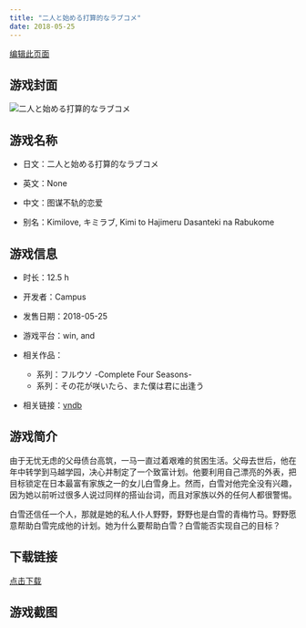 ```yaml
---
title: "二人と始める打算的なラブコメ"
date: 2018-05-25
---
```

[编辑此页面](https://github.com/ACG-3/ADV3-source/blob/main/source/_posts/games/%E4%BA%8C%E4%BA%BA%E3%81%A8%E5%A7%8B%E3%82%81%E3%82%8B%E6%89%93%E7%AE%97%E7%9A%84%E3%81%AA%E3%83%A9%E3%83%96%E3%82%B3%E3%83%A1.md)

## 游戏封面

![二人と始める打算的なラブコメ](https%3A//pan.timero.xyz/onedrive/img_lib_001/%E4%BA%8C%E4%BA%BA%E3%81%A8%E5%A7%8B%E3%82%81%E3%82%8B%E6%89%93%E7%AE%97%E7%9A%84%E3%81%AA%E3%83%A9%E3%83%96%E3%82%B3%E3%83%A1_cover.avif)


## 游戏名称

- 日文：二人と始める打算的なラブコメ
- 英文：None
- 中文：图谋不轨的恋爱

- 别名：Kimilove, キミラブ, Kimi to Hajimeru Dasanteki na Rabukome


## 游戏信息

- 时长：12.5 h
- 开发者：Campus
- 发售日期：2018-05-25
- 游戏平台：win, and
- 相关作品：
   - 系列：フルウソ -Complete Four Seasons-
   - 系列：その花が咲いたら、また僕は君に出逢う

- 相关链接：[vndb](https://vndb.org/v22583)


## 游戏简介

由于无忧无虑的父母债台高筑，一马一直过着艰难的贫困生活。父母去世后，他在年中转学到马越学园，决心并制定了一个致富计划。他要利用自己漂亮的外表，把目标锁定在日本最富有家族之一的女儿白雪身上。然而，白雪对他完全没有兴趣，因为她以前听过很多人说过同样的搭讪台词，而且对家族以外的任何人都很警惕。

白雪还信任一个人，那就是她的私人仆人野野，野野也是白雪的青梅竹马。野野愿意帮助白雪完成他的计划。她为什么要帮助白雪？白雪能否实现自己的目标？




## 下载链接

[点击下载](https://pan.timero.xyz/onedrive/adv_lib_001/%E4%BA%8C%E4%BA%BA%E3%81%A8%E5%A7%8B%E3%82%81%E3%82%8B%E6%89%93%E7%AE%97%E7%9A%84%E3%81%AA%E3%83%A9%E3%83%96%E3%82%B3%E3%83%A1)


## 游戏截图


